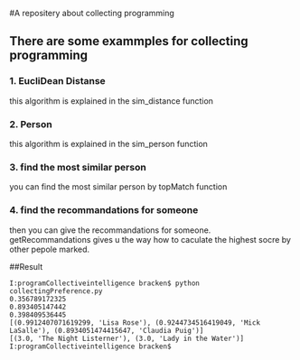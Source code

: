 #A repositery about collecting programming

## There are some exammples for collecting programming

### 1. EucliDean Distanse

this algorithm is explained in the sim_distance function

### 2. Person

this algorithm is explained in the sim_person function

### 3. find the most similar person

you can find the most similar person by topMatch function

### 4. find the recommandations for someone

then you can give the recommandations for someone. getRecommandations gives u the way how to
caculate the highest socre by other pepole marked.

##Result

    I:programCollectiveintelligence bracken$ python collectingPreference.py
    0.356789172325
    0.893405147442
    0.398409536445
    [(0.9912407071619299, 'Lisa Rose'), (0.9244734516419049, 'Mick LaSalle'), (0.8934051474415647, 'Claudia Puig')]
    [(3.0, 'The Night Listerner'), (3.0, 'Lady in the Water')]
    I:programCollectiveintelligence bracken$ 

